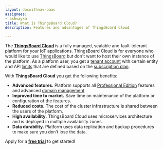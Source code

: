 ```yaml
---
layout: docwithnav-paas
assignees:
- ashvayka
title: What is ThingsBoard Cloud?
description: Features and advantages of ThingsBoard Cloud

---
```


The [**ThingsBoard Cloud**](/products/paas/) is a fully managed, scalable and fault-tolerant platform for your IoT applications.
ThingsBoard Cloud is for everyone who would like to use [ThingsBoard](/docs/getting-started-guides/what-is-thingsboard/) but don't want to host their own instance of the platform. 
As a platform user, you get a [tenant account](/docs/user-guide/entities-and-relations/) with certain entity and API [limits](/docs/user-guide/tenant-profiles/#entity-limits) 
that are defined based on the [subscription plan](/products/paas/subscription/).      

With **ThingsBoard Cloud** you get the following benefits:

 - **Advanced features.** Platform supports all [Professional Edition](/products/thingsboard-pe/) features and advanced [domain management](/products/paas/domains/).
 - **Improved time to market.** Save time on maintenance of the platform or configuration of the features.   
 - **Reduced costs.** The cost of the cluster infrastructure is shared between the users of the platform.
 - **High availability.** ThingsBoard Cloud uses microservices architecture and is deployed in multiple availability zones.
 - **Data durability.** Platform uses data replication and backup procedures to make sure you don't lose the data.
 
Apply for a [**free trial**](https://thingsboard.cloud/signup) to get started!
